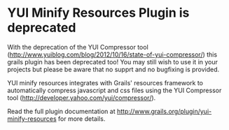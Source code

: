 # YUI Minify Resources Plugin is deprecated #
With the deprecation of the YUI Compressor tool (http://www.yuiblog.com/blog/2012/10/16/state-of-yui-compressor/) 
this grails plugin has been deprecated too! You may still wish to use it in your projects but please be aware that
no supprt and no bugfixing is provided.

YUI minify resources integrates with Grails' resources framework to automatically
compress javascript and css files using the YUI Compressor tool
(http://developer.yahoo.com/yui/compressor/).

Read the full plugin documentation at http://www.grails.org/plugin/yui-minify-resources for more details.
